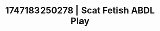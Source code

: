 ---
categories:
- Pussy eating
- BDSM whisper
- Dirty whispers
- Hair pulling
- Story-driven erotica
image: /assets/images/1747183250278.webp
layout: post
seo:
  description: Featured content with exclusive Scat Fetish, ABDL Play. HD images available.
  keywords: Scat Fetish, ABDL Play
  og_image: /assets/images/1747183250278.webp
  schema_type: VisualArtwork
tags:
- ABDL Play
- '#1747183250278'
- Scat Fetish
title: 1747183250278 | Scat Fetish ABDL Play
---
